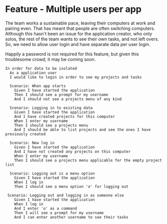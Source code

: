 # Feature - Multiple users per app

The team works a sustainable pace, leaving their computers at work and pairing
even. That has meant that people are often switching computers. Although this
hasn't been an issue for the application creator, who only solos, the rest of
the team wants to see their own tasks, and not left overs. So, we need to allow
user login and have separate data per user login.

Happily a password is not required for this feature, but given this troublesome
crowd, it may be coming soon.

~~~gherkin
In order for data to be isolated
  As a application user
  I would like to login in order to see my projects and tasks

  Scenario: When app starts
    Given I have started the application
    Then I should see a prompt for my username
    And I should not see a projects menu of any kind

  Scenario: Logging in to existing data
    Given I have started the application
    And I have created projects for this computer
    When I enter my username
    Then I should see a projects menu
    And I should be able to list projects and see the ones I have previously created

  Scenario: New log in
    Given I have started the application
    And I have not created any projects on this computer
    When I enter my username
    Then I should see a projects menu applicable for the empty project list

  Scenario: Logging out is a menu option
    Given I have started the application
    When I log in
    Then I should see a menu option 'o' for logging out

 Scenario: Logging out and logging in as someone else
    Given I have started the application
    When I log in
    And I enter 'o' as a command
    Then I will see a prompt for my username
    And I can enter another username to see their tasks
~~~